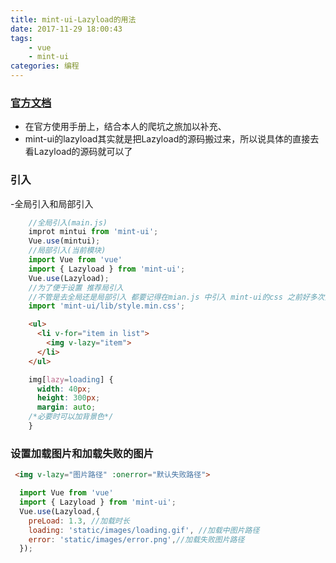 ```yaml
---
title: mint-ui-Lazyload的用法
date: 2017-11-29 18:00:43
tags:
	- vue
	- mint-ui
categories: 编程
---
```


<!-- more -->

### [官方文档](http://mint-ui.github.io/docs/#/zh-cn2/lazyload)
- 在官方使用手册上，结合本人的爬坑之旅加以补充、
- mint-ui的lazyload其实就是把Lazyload的源码搬过来，所以说具体的直接去看Lazyload的源码就可以了

### 引入
-全局引入和局部引入
```javascript
	//全局引入(main.js)
	improt mintui from 'mint-ui';
	Vue.use(mintui);
	//局部引入(当前模块)
	import Vue from 'vue'
	import { Lazyload } from 'mint-ui';
	Vue.use(Lazyload);
	//为了便于设置 推荐局引入
	//不管是去全局还是局部引入 都要记得在mian.js 中引入 mint-ui的css 之前好多次只有引入了模块忘记引入css，导致效果出不来，还不知道哪里错误了
	import 'mint-ui/lib/style.min.css';
```
```html
	<ul>
	  <li v-for="item in list">
	    <img v-lazy="item">
	  </li>
	</ul>
```
```css
	img[lazy=loading] {
	  width: 40px;
	  height: 300px;
	  margin: auto;
	/*必要时可以加背景色*/
	}
```

### 设置加载图片和加载失败的图片
```html
 <img v-lazy="图片路径" :onerror="默认失败路径">
```
```javascript
  import Vue from 'vue'
  import { Lazyload } from 'mint-ui';
  Vue.use(Lazyload,{
    preLoad: 1.3, //加载时长
    loading: 'static/images/loading.gif', //加载中图片路径
    error: 'static/images/error.png',//加载失败图片路径
  });
```